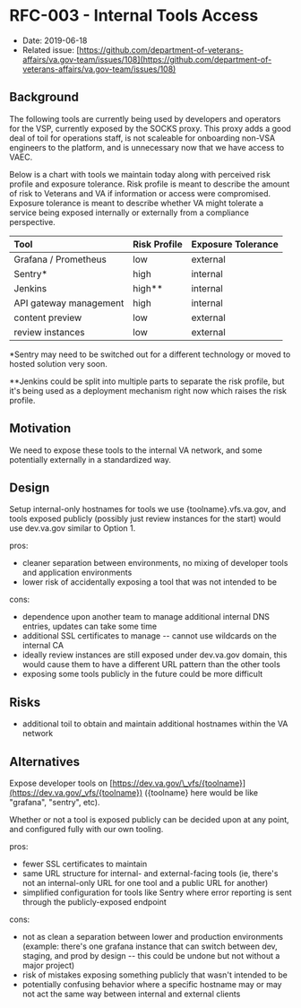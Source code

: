 # RFC-003 - Internal Tools Access

* Date: 2019-06-18
* Related issue: [https://github.com/department-of-veterans-affairs/va.gov-team/issues/108](https://github.com/department-of-veterans-affairs/va.gov-team/issues/108)

## Background

The following tools are currently being used by developers and operators for the VSP, currently exposed by the SOCKS proxy. This proxy adds a good deal of toil for operations staff, is not scaleable for onboarding non-VSA engineers to the platform, and is unnecessary now that we have access to VAEC.

Below is a chart with tools we maintain today along with perceived risk profile and exposure tolerance. Risk profile is meant to describe the amount of risk to Veterans and VA if information or access were compromised. Exposure tolerance is meant to describe whether VA might tolerate a service being exposed internally or externally from a compliance perspective.

| Tool | Risk Profile | Exposure Tolerance |
| :--- | :--- | :--- |
| Grafana / Prometheus | low | external |
| Sentry\* | high | internal |
| Jenkins | high\*\* | internal |
| API gateway management | high | internal |
| content preview | low | external |
| review instances | low | external |

\*Sentry may need to be switched out for a different technology or moved to hosted solution very soon.

\*\*Jenkins could be split into multiple parts to separate the risk profile, but it's being used as a deployment mechanism right now which raises the risk profile.

## Motivation

We need to expose these tools to the internal VA network, and some potentially externally in a standardized way.

## Design

Setup internal-only hostnames for tools we use {toolname}.vfs.va.gov, and tools exposed publicly \(possibly just review instances for the start\) would use dev.va.gov similar to Option 1.

pros:

* cleaner separation between environments, no mixing of developer tools and application environments
* lower risk of accidentally exposing a tool that was not intended to be

cons:

* dependence upon another team to manage additional internal DNS entries, updates can take some time
* additional SSL certificates to manage -- cannot use wildcards on the internal CA
* ideally review instances are still exposed under dev.va.gov domain, this would cause them to have a different URL pattern than the other tools
* exposing some tools publicly in the future could be more difficult

## Risks

* additional toil to obtain and maintain additional hostnames within the VA network

## Alternatives

Expose developer tools on [https://dev.va.gov/\_vfs/{toolname}](https://dev.va.gov/_vfs/{toolname}) \({toolname} here would be like "grafana", "sentry", etc\).

Whether or not a tool is exposed publicly can be decided upon at any point, and configured fully with our own tooling.

pros:

* fewer SSL certificates to maintain
* same URL structure for internal- and external-facing tools \(ie, there's not an internal-only URL for one tool and a public URL for another\)
* simplified configuration for tools like Sentry where error reporting is sent through the publicly-exposed endpoint

cons:

* not as clean a separation between lower and production environments \(example: there's one grafana instance that can switch between dev, staging, and prod by design -- this could be undone but not without a major project\)
* risk of mistakes exposing something publicly that wasn't intended to be
* potentially confusing behavior where a specific hostname may or may not act the same way between internal and external clients

